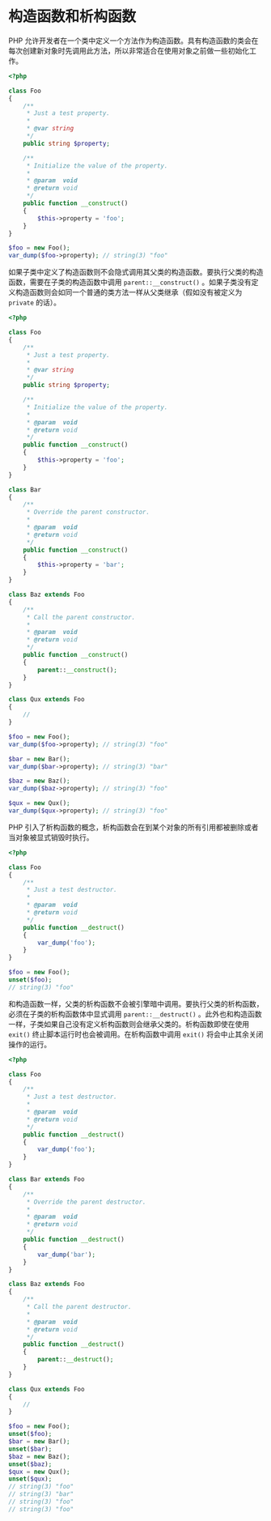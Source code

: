 # 构造函数和析构函数

PHP 允许开发者在一个类中定义一个方法作为构造函数。具有构造函数的类会在每次创建新对象时先调用此方法，所以非常适合在使用对象之前做一些初始化工作。

```php
<?php

class Foo
{
    /**
     * Just a test property.
     *
     * @var string
     */
    public string $property;

    /**
     * Initialize the value of the property.
     *
     * @param  void
     * @return void
     */
    public function __construct()
    {
        $this->property = 'foo';
    }
}

$foo = new Foo();
var_dump($foo->property); // string(3) "foo"

```

如果子类中定义了构造函数则不会隐式调用其父类的构造函数。要执行父类的构造函数，需要在子类的构造函数中调用 `parent::__construct()` 。如果子类没有定义构造函数则会如同一个普通的类方法一样从父类继承（假如没有被定义为 `private` 的话）。

```php
<?php

class Foo
{
    /**
     * Just a test property.
     *
     * @var string
     */
    public string $property;

    /**
     * Initialize the value of the property.
     *
     * @param  void
     * @return void
     */
    public function __construct()
    {
        $this->property = 'foo';
    }
}

class Bar
{
    /**
     * Override the parent constructor.
     *
     * @param  void
     * @return void
     */
    public function __construct()
    {
        $this->property = 'bar';
    }
}

class Baz extends Foo
{
    /**
     * Call the parent constructor.
     *
     * @param  void
     * @return void
     */
    public function __construct()
    {
        parent::__construct();
    }
}

class Qux extends Foo
{
    //
}

$foo = new Foo();
var_dump($foo->property); // string(3) "foo"

$bar = new Bar();
var_dump($bar->property); // string(3) "bar"

$baz = new Baz();
var_dump($baz->property); // string(3) "foo"

$qux = new Qux();
var_dump($qux->property); // string(3) "foo"

```

PHP 引入了析构函数的概念，析构函数会在到某个对象的所有引用都被删除或者当对象被显式销毁时执行。

```php
<?php

class Foo
{
    /**
     * Just a test destructor.
     *
     * @param  void
     * @return void
     */
    public function __destruct()
    {
        var_dump('foo');
    }
}

$foo = new Foo();
unset($foo);
// string(3) "foo"

```

和构造函数一样，父类的析构函数不会被引擎暗中调用。要执行父类的析构函数，必须在子类的析构函数体中显式调用 `parent::__destruct()` 。此外也和构造函数一样，子类如果自己没有定义析构函数则会继承父类的。析构函数即使在使用 `exit()` 终止脚本运行时也会被调用。在析构函数中调用 `exit()` 将会中止其余关闭操作的运行。

```php
<?php

class Foo
{
    /**
     * Just a test destructor.
     *
     * @param  void
     * @return void
     */
    public function __destruct()
    {
        var_dump('foo');
    }
}

class Bar extends Foo
{
    /**
     * Override the parent destructor.
     *
     * @param  void
     * @return void
     */
    public function __destruct()
    {
        var_dump('bar');
    }
}

class Baz extends Foo
{
    /**
     * Call the parent destructor.
     *
     * @param  void
     * @return void
     */
    public function __destruct()
    {
        parent::__destruct();
    }
}

class Qux extends Foo
{
    //
}

$foo = new Foo();
unset($foo);
$bar = new Bar();
unset($bar);
$baz = new Baz();
unset($baz);
$qux = new Qux();
unset($qux);
// string(3) "foo"
// string(3) "bar"
// string(3) "foo"
// string(3) "foo"

```

